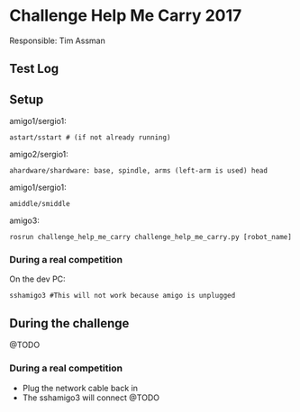 # Challenge Help Me Carry 2017
Responsible: Tim Assman

## Test Log


## Setup
amigo1/sergio1:

    astart/sstart # (if not already running)

amigo2/sergio1:

    ahardware/shardware: base, spindle, arms (left-arm is used) head

amigo1/sergio1:

    amiddle/smiddle

amigo3:

    rosrun challenge_help_me_carry challenge_help_me_carry.py [robot_name]

### During a real competition
On the dev PC:

    sshamigo3 #This will not work because amigo is unplugged

## During the challenge

@TODO

### During a real competition

- Plug the network cable back in
- The sshamigo3 will connect
@TODO

